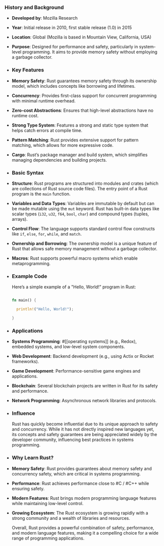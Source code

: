 ### **History and Background**
- **Developed by**: Mozilla Research
- **Year**: Initial release in 2010, first stable release (1.0) in 2015
- **Location**: Global (Mozilla is based in Mountain View, California, USA)
- **Purpose**: Designed for performance and safety, particularly in system-level programming. It aims to provide memory safety without employing a garbage collector.
- ### **Key Features**
- **Memory Safety**: Rust guarantees memory safety through its ownership model, which includes concepts like borrowing and lifetimes.
- **Concurrency**: Provides first-class support for concurrent programming with minimal runtime overhead.
- **Zero-cost Abstractions**: Ensures that high-level abstractions have no runtime cost.
- **Strong Type System**: Features a strong and static type system that helps catch errors at compile time.
- **Pattern Matching**: Rust provides extensive support for pattern matching, which allows for more expressive code.
- **Cargo**: Rust’s package manager and build system, which simplifies managing dependencies and building projects.
- ### **Basic Syntax**
- **Structure**: Rust programs are structured into modules and crates (which are collections of Rust source code files). The entry point of a Rust program is the `main` function.
- **Variables and Data Types**: Variables are immutable by default but can be made mutable using the `mut` keyword. Rust has built-in data types like scalar types (`i32`, `u32`, `f64`, `bool`, `char`) and compound types (tuples, arrays).
- **Control Flow**: The language supports standard control flow constructs like `if`, `else`, `for`, `while`, and `match`.
- **Ownership and Borrowing**: The ownership model is a unique feature of Rust that allows safe memory management without a garbage collector.
- **Macros**: Rust supports powerful macro systems which enable metaprogramming.
- ### **Example Code**
  
  Here’s a simple example of a "Hello, World!" program in Rust:
  
  ```rust
  
  fn main() {
  
    println!("Hello, World!");
  
  }
  
  ```
- ### **Applications**
- **Systems Programming**: #[[operating systems]] (e.g., Redox), embedded systems, and low-level system components.
- **Web Development**: Backend development (e.g., using Actix or Rocket frameworks).
- **Game Development**: Performance-sensitive game engines and applications.
- **Blockchain**: Several blockchain projects are written in Rust for its safety and performance.
- **Network Programming**: Asynchronous network libraries and protocols.
- ### **Influence**
  
  Rust has quickly become influential due to its unique approach to safety and concurrency. While it has not directly inspired new languages yet, its concepts and safety guarantees are being appreciated widely by the developer community, influencing best practices in systems programming.
- ### **Why Learn Rust?**
- **Memory Safety**: Rust provides guarantees about memory safety and concurrency safety, which are critical in systems programming.
- **Performance**: Rust achieves performance close to #C / #C++ while ensuring safety.
- **Modern Features**: Rust brings modern programming language features while maintaining low-level control.
- **Growing Ecosystem**: The Rust ecosystem is growing rapidly with a strong community and a wealth of libraries and resources.
  
  Overall, Rust provides a powerful combination of safety, performance, and modern language features, making it a compelling choice for a wide range of programming applications.